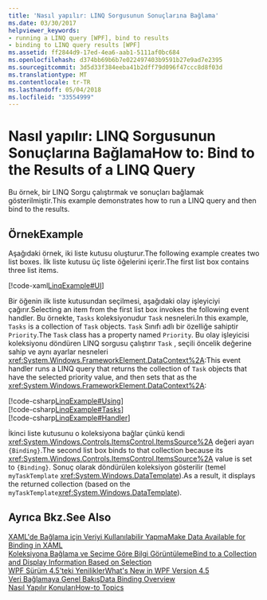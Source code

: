 ```yaml
---
title: 'Nasıl yapılır: LINQ Sorgusunun Sonuçlarına Bağlama'
ms.date: 03/30/2017
helpviewer_keywords:
- running a LINQ query [WPF], bind to results
- binding to LINQ query results [WPF]
ms.assetid: ff2844d9-17ed-4ea6-aab1-5111af0bc684
ms.openlocfilehash: d374bb69b6b7e022497403b9591b27e9ad7e2395
ms.sourcegitcommit: 3d5d33f384eeba41b2dff79d096f47ccc8d8f03d
ms.translationtype: MT
ms.contentlocale: tr-TR
ms.lasthandoff: 05/04/2018
ms.locfileid: "33554999"
---
```

# <a name="how-to-bind-to-the-results-of-a-linq-query"></a><span data-ttu-id="86465-102">Nasıl yapılır: LINQ Sorgusunun Sonuçlarına Bağlama</span><span class="sxs-lookup"><span data-stu-id="86465-102">How to: Bind to the Results of a LINQ Query</span></span>
<span data-ttu-id="86465-103">Bu örnek, bir LINQ Sorgu çalıştırmak ve sonuçları bağlamak gösterilmiştir.</span><span class="sxs-lookup"><span data-stu-id="86465-103">This example demonstrates how to run a LINQ query and then bind to the results.</span></span>  
  
## <a name="example"></a><span data-ttu-id="86465-104">Örnek</span><span class="sxs-lookup"><span data-stu-id="86465-104">Example</span></span>  
 <span data-ttu-id="86465-105">Aşağıdaki örnek, iki liste kutusu oluşturur.</span><span class="sxs-lookup"><span data-stu-id="86465-105">The following example creates two list boxes.</span></span> <span data-ttu-id="86465-106">İlk liste kutusu üç liste öğelerini içerir.</span><span class="sxs-lookup"><span data-stu-id="86465-106">The first list box contains three list items.</span></span>  
  
 [!code-xaml[LinqExample#UI](../../../../samples/snippets/csharp/VS_Snippets_Wpf/LinqExample/CSharp/Window1.xaml#ui)]  
  
 <span data-ttu-id="86465-107">Bir öğenin ilk liste kutusundan seçilmesi, aşağıdaki olay işleyiciyi çağırır.</span><span class="sxs-lookup"><span data-stu-id="86465-107">Selecting an item from the first list box invokes the following event handler.</span></span> <span data-ttu-id="86465-108">Bu örnekte, `Tasks` koleksiyonudur `Task` nesneleri.</span><span class="sxs-lookup"><span data-stu-id="86465-108">In this example, `Tasks` is a collection of `Task` objects.</span></span> <span data-ttu-id="86465-109">`Task` Sınıfı adlı bir özelliğe sahiptir `Priority`.</span><span class="sxs-lookup"><span data-stu-id="86465-109">The `Task` class has a property named `Priority`.</span></span> <span data-ttu-id="86465-110">Bu olay işleyicisi koleksiyonu döndüren LINQ sorgusu çalıştırır `Task` , seçili öncelik değerine sahip ve aynı ayarlar nesneleri <xref:System.Windows.FrameworkElement.DataContext%2A>:</span><span class="sxs-lookup"><span data-stu-id="86465-110">This event handler runs a LINQ query that returns the collection of `Task` objects that have the selected priority value, and then sets that as the <xref:System.Windows.FrameworkElement.DataContext%2A>:</span></span>  
  
 [!code-csharp[LinqExample#Using](../../../../samples/snippets/csharp/VS_Snippets_Wpf/LinqExample/CSharp/Window1.xaml.cs#using)]  
[!code-csharp[LinqExample#Tasks](../../../../samples/snippets/csharp/VS_Snippets_Wpf/LinqExample/CSharp/Window1.xaml.cs#tasks)]  
[!code-csharp[LinqExample#Handler](../../../../samples/snippets/csharp/VS_Snippets_Wpf/LinqExample/CSharp/Window1.xaml.cs#handler)]  
  
 <span data-ttu-id="86465-111">İkinci liste kutusunu o koleksiyona bağlar çünkü kendi <xref:System.Windows.Controls.ItemsControl.ItemsSource%2A> değeri ayarı `{Binding}`.</span><span class="sxs-lookup"><span data-stu-id="86465-111">The second list box binds to that collection because its <xref:System.Windows.Controls.ItemsControl.ItemsSource%2A> value is set to `{Binding}`.</span></span> <span data-ttu-id="86465-112">Sonuç olarak döndürülen koleksiyon gösterilir (temel `myTaskTemplate` <xref:System.Windows.DataTemplate>).</span><span class="sxs-lookup"><span data-stu-id="86465-112">As a result, it displays the returned collection (based on the `myTaskTemplate`<xref:System.Windows.DataTemplate>).</span></span>  
  
## <a name="see-also"></a><span data-ttu-id="86465-113">Ayrıca Bkz.</span><span class="sxs-lookup"><span data-stu-id="86465-113">See Also</span></span>  
 [<span data-ttu-id="86465-114">XAML'de Bağlama için Veriyi Kullanılabilir Yapma</span><span class="sxs-lookup"><span data-stu-id="86465-114">Make Data Available for Binding in XAML</span></span>](../../../../docs/framework/wpf/data/how-to-make-data-available-for-binding-in-xaml.md)  
 [<span data-ttu-id="86465-115">Koleksiyona Bağlama ve Seçime Göre Bilgi Görüntüleme</span><span class="sxs-lookup"><span data-stu-id="86465-115">Bind to a Collection and Display Information Based on Selection</span></span>](../../../../docs/framework/wpf/data/how-to-bind-to-a-collection-and-display-information-based-on-selection.md)  
 [<span data-ttu-id="86465-116">WPF Sürüm 4.5'teki Yenilikler</span><span class="sxs-lookup"><span data-stu-id="86465-116">What's New in WPF Version 4.5</span></span>](../../../../docs/framework/wpf/getting-started/whats-new.md)  
 [<span data-ttu-id="86465-117">Veri Bağlamaya Genel Bakış</span><span class="sxs-lookup"><span data-stu-id="86465-117">Data Binding Overview</span></span>](../../../../docs/framework/wpf/data/data-binding-overview.md)  
 [<span data-ttu-id="86465-118">Nasıl Yapılır Konuları</span><span class="sxs-lookup"><span data-stu-id="86465-118">How-to Topics</span></span>](../../../../docs/framework/wpf/data/data-binding-how-to-topics.md)
